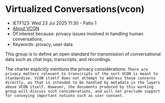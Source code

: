 # Virtualized Conversations(vcon)

* <IETFschedule>IETF123: Wed 23 Jul 2025 11:30 - Patio 1</IETFschedule>
* [About VCON](https://datatracker.ietf.org/group/vcon/about/)
* Of interest because: privacy issues involved in handling human conversations.
* Keywords: privacy, user data


This group is to define an open standard for transmission of conversational data such as chat logs, transcripts, and recordings. 

The charter explicitly mentions the privacy considerations: `There are privacy matters relevant to transcripts of the sort VCON is meant to standardize. VCON itself does not attempt to address these concerns directly, as that is intended to be handled by metadata in the layers above VCON itself. However, the documents produced by this working group will discuss such considerations, and will not preclude support for conveying important notions such as user consent.`


